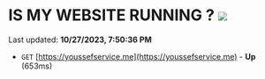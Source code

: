 # IS MY WEBSITE RUNNING ? [![](https://img.shields.io/static/v1?label=Sponsor&message=%E2%9D%A4&logo=GitHub&color=%23fe8e86)](https://github.com/sponsors/<username>)

Last updated: **10/27/2023, 7:50:36 PM**

- `GET` [https://youssefservice.me](https://youssefservice.me) - **Up** (653ms)
